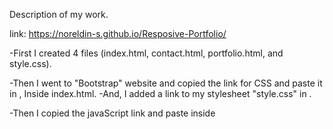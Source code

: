 Description of my work.

link: https://noreldin-s.github.io/Resposive-Portfolio/

-First I created 4 files (index.html, contact.html, portfolio.html, and style.css).

-Then I went to "Bootstrap" website and copied the link for CSS and paste it in <head>, Inside index.html.
-And, I added a link to my stylesheet "style.css" in <head>.

-Then I copied the javaScript link and paste inside <script> inside <body>.

-I searched on Bootstrap for the nav bar I found will suite my style,
and I copied it and paste it inside <body>.

-I copied all these steps and pasted it inside the other 2 "html" files (contact.html, portfolio.html).
-Then I ended the navbar.



-It's time to customize each file depends on it's content.

I chose the best design for me on Bootstrap and copy pasted the codes into my html sheets.
then i customized each sheet in the CSS stylesheet.

and I added a background to the my website.


